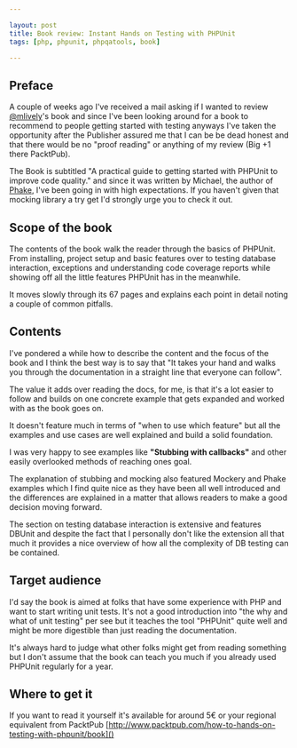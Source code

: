 ```yaml
---

layout: post
title: Book review: Instant Hands on Testing with PHPUnit
tags: [php, phpunit, phpqatools, book]

---
```


## Preface

A couple of weeks ago I've received a mail asking if I wanted to review [@mlively](https://twitter.com/mlively)'s book and since I've been looking around for a book to recommend to people getting started with testing anyways I've taken the opportunity after the Publisher assured me that I can be be dead honest and that there would be no "proof reading" or anything of my review (Big +1 there PacktPub).

The Book is subtitled "A practical guide to getting started with PHPUnit to improve
code quality." and since it was written by Michael, the author of [Phake](https://github.com/mlively/Phake), I've been going in with high expectations. If you haven't given that mocking library a try get I'd strongly urge you to check it out.

## Scope of the book

The contents of the book walk the reader through the basics of PHPUnit. From installing, project setup and basic features over to testing database interaction, exceptions and understanding code coverage reports while showing off all the little features PHPUnit has in the meanwhile.

It moves slowly through its 67 pages and explains each point in detail noting a couple of common pitfalls. 

## Contents

I've pondered a while how to describe the content and the focus of the book and I think the best way is to say that "It takes your hand and walks you through the documentation in a straight line that everyone can follow".

The value it adds over reading the docs, for me, is that it's a lot easier to follow and builds on one concrete example that gets expanded and worked with as the book goes on.

It doesn't feature much in terms of "when to use which feature" but all the examples and use cases are well explained and build a solid foundation.

I was very happy to see examples like **"Stubbing with callbacks"** and other easily overlooked methods of reaching ones goal.

The explanation of stubbing and mocking also featured Mockery and Phake examples which I find quite nice as they have been all well introduced and the differences are explained in a matter that allows readers to make a good decision moving forward.  

The section on testing database interaction is extensive and features DBUnit and despite the fact that I personally don't like the extension all that much it provides a nice overview of how all the complexity of DB testing can be contained.

## Target audience

I'd say the book is aimed at folks that have some experience with PHP and want to start writing unit tests. It's not a good introduction into "the why and what of unit testing" per see but it teaches the tool "PHPUnit" quite well and might be more digestible than just reading the documentation.   

It's always hard to judge what other folks might get from reading something but I don't assume that the book can teach you much if you already used PHPUnit regularly for a year.


## Where to get it

If you want to read it yourself it's available for around 5€ or your regional equivalent from PacktPub [http://www.packtpub.com/how-to-hands-on-testing-with-phpunit/book]()
